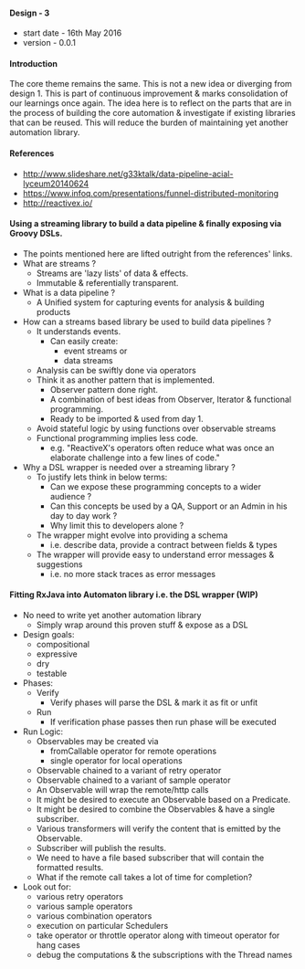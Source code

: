 #### Design - 3
- start date - 16th May 2016
- version - 0.0.1

#### Introduction
The core theme remains the same. This is not a new idea or diverging from design 1.
This is part of continuous improvement & marks consolidation of our learnings once again.
The idea here is to reflect on the parts that are in the process of building the core
automation & investigate if existing libraries that can be reused. This will reduce
the burden of maintaining yet another automation library.

#### References
- http://www.slideshare.net/g33ktalk/data-pipeline-acial-lyceum20140624
- https://www.infoq.com/presentations/funnel-distributed-monitoring
- http://reactivex.io/

#### Using a streaming library to build a data pipeline & finally exposing via Groovy DSLs.
- The points mentioned here are lifted outright from the references' links.
- What are streams ?
  - Streams are 'lazy lists' of data & effects.
  - Immutable & referentially transparent.
- What is a data pipeline ?
  - A Unified system for capturing events for analysis & building products
- How can a streams based library be used to build data pipelines ?
  - It understands events.
    - Can easily create:
      - event streams or
      - data streams
  - Analysis can be swiftly done via operators
  - Think it as another pattern that is implemented.    
    - Observer pattern done right.
    - A combination of best ideas from Observer, Iterator & functional programming.
    - Ready to be imported & used from day 1.
  - Avoid stateful logic by using functions over observable streams
  - Functional programming implies less code.
    - e.g. "ReactiveX's operators often reduce what was once an elaborate challenge into a few lines of code."
- Why a DSL wrapper is needed over a streaming library ?
  - To justify lets think in below terms:
    - Can we expose these programming concepts to a wider audience ?
    - Can this concepts be used by a QA, Support or an Admin in his day to day work ?
    - Why limit this to developers alone ?
  - The wrapper might evolve into providing a schema
    - i.e. describe data, provide a contract between fields & types
  - The wrapper will provide easy to understand error messages & suggestions
    - i.e. no more stack traces as error messages

#### Fitting RxJava into Automaton library i.e. the DSL wrapper (WIP)
- No need to write yet another automation library
  - Simply wrap around this proven stuff & expose as a DSL
- Design goals:
  - compositional
  - expressive  
  - dry
  - testable
- Phases:
  - Verify
    - Verify phases will parse the DSL & mark it as fit or unfit
  - Run
    - If verification phase passes then run phase will be executed
- Run Logic:
  - Observables may be created via
    - fromCallable operator for remote operations
    - single operator for local operations
  - Observable chained to a variant of retry operator  
  - Observable chained to a variant of sample operator
  - An Observable will wrap the remote/http calls
  - It might be desired to execute an Observable based on a Predicate.
  - It might be desired to combine the Observables & have a single subscriber.
  - Various transformers will verify the content that is emitted by the Observable.
  - Subscriber will publish the results.
  - We need to have a file based subscriber that will contain the formatted results.
  - What if the remote call takes a lot of time for completion?
- Look out for:
  - various retry operators
  - various sample operators
  - various combination operators
  - execution on particular Schedulers
  - take operator or throttle operator along with timeout operator for hang cases
  - debug the computations & the subscriptions with the Thread names
